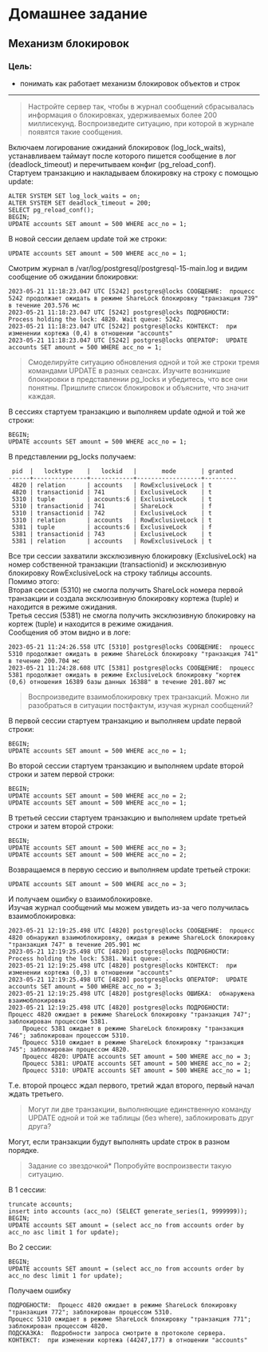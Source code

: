 # Домашнее задание
## Механизм блокировок
### Цель:
* понимать как работает механизм блокировок объектов и строк
---
> Настройте сервер так, чтобы в журнал сообщений сбрасывалась информация о блокировках, удерживаемых более 200 миллисекунд. Воспроизведите ситуацию, при которой в журнале появятся такие сообщения.

Включаем логирование ожиданий блокировок (log_lock_waits), устанавливаем таймаут после которого пишется сообщение в лог (deadlock_timeout) и перечитываем конфиг (pg_reload_conf).  
Стартуем транзакцию и накладываем блокировку на строку с помощью update:
```
ALTER SYSTEM SET log_lock_waits = on;
ALTER SYSTEM SET deadlock_timeout = 200;
SELECT pg_reload_conf();
BEGIN;
UPDATE accounts SET amount = 500 WHERE acc_no = 1;
```
В новой сессии делаем update той же строки:
```
UPDATE accounts SET amount = 500 WHERE acc_no = 1;
```
Смотрим журнал в /var/log/postgresql/postgresql-15-main.log и видим сообщение об ожидании блокировки:
```
2023-05-21 11:18:23.047 UTC [5242] postgres@locks СООБЩЕНИЕ:  процесс 5242 продолжает ожидать в режиме ShareLock блокировку "транзакция 739" в течение 203.576 мс
2023-05-21 11:18:23.047 UTC [5242] postgres@locks ПОДРОБНОСТИ:  Process holding the lock: 4820. Wait queue: 5242.
2023-05-21 11:18:23.047 UTC [5242] postgres@locks КОНТЕКСТ:  при изменении кортежа (0,4) в отношении "accounts"
2023-05-21 11:18:23.047 UTC [5242] postgres@locks ОПЕРАТОР:  UPDATE accounts SET amount = 500 WHERE acc_no = 1;
```
> Смоделируйте ситуацию обновления одной и той же строки тремя командами UPDATE в разных сеансах. Изучите возникшие блокировки в представлении pg_locks и убедитесь, что все они понятны. Пришлите список блокировок и объясните, что значит каждая.

В сессиях стартуем транзакцию и выполняем update одной и той же строки:
```
BEGIN;
UPDATE accounts SET amount = 500 WHERE acc_no = 1;
```
В представлении pg_locks получаем:
```
 pid  |   locktype    |   lockid   |       mode       | granted 
------+---------------+------------+------------------+---------
 4820 | relation      | accounts   | RowExclusiveLock | t
 4820 | transactionid | 741        | ExclusiveLock    | t
 5310 | tuple         | accounts:6 | ExclusiveLock    | t
 5310 | transactionid | 741        | ShareLock        | f
 5310 | transactionid | 742        | ExclusiveLock    | t
 5310 | relation      | accounts   | RowExclusiveLock | t
 5381 | tuple         | accounts:6 | ExclusiveLock    | f
 5381 | transactionid | 743        | ExclusiveLock    | t
 5381 | relation      | accounts   | RowExclusiveLock | t
```
Все три сессии захватили эксклюзивную блокировку (ExclusiveLock) на номер собственной транзакции (transactionid) и эксклюзивную блокировку RowExclusiveLock на строку таблицы accounts.  
Помимо этого:  
Вторая сессия (5310) не смогла получить ShareLock номера первой транзакции и создала эксклюзивную блокировку кортежа (tuple) и находится в режиме ожидания.  
Третья сессия (5381) не смогла получить эксклюзивную блокировку на кортеж (tuple) и находится в режиме ожидания.  
Сообщения об этом видно и в логе:  
```
2023-05-21 11:24:26.558 UTC [5310] postgres@locks СООБЩЕНИЕ:  процесс 5310 продолжает ожидать в режиме ShareLock блокировку "транзакция 741" в течение 200.704 мс
2023-05-21 11:24:28.608 UTC [5381] postgres@locks СООБЩЕНИЕ:  процесс 5381 продолжает ожидать в режиме ExclusiveLock блокировку "кортеж (0,6) отношения 16389 базы данных 16388" в течение 201.807 мс
```
> Воспроизведите взаимоблокировку трех транзакций. Можно ли разобраться в ситуации постфактум, изучая журнал сообщений?

В первой сессии стартуем транзакцию и выполняем update первой строки:
```
BEGIN;
UPDATE accounts SET amount = 500 WHERE acc_no = 1;
```
Во второй сессии стартуем транзакцию и выполняем update второй строки и затем первой строки:
```
BEGIN;
UPDATE accounts SET amount = 500 WHERE acc_no = 2;
UPDATE accounts SET amount = 500 WHERE acc_no = 1;
```
В третьей сессии стартуем транзакцию и выполняем update третьей строки и затем второй строки:
```
BEGIN;
UPDATE accounts SET amount = 500 WHERE acc_no = 3;
UPDATE accounts SET amount = 500 WHERE acc_no = 2;
```
Возвращаемся в первую сессию и выполняем update третьей строки:
```
UPDATE accounts SET amount = 500 WHERE acc_no = 3;
```
И получаем ошибку о взаимоблокировке.  
Изучая журнал сообщений мы можем увидеть из-за чего получилась взаимоблокировка:
```
2023-05-21 12:19:25.498 UTC [4820] postgres@locks СООБЩЕНИЕ:  процесс 4820 обнаружил взаимоблокировку, ожидая в режиме ShareLock блокировку "транзакция 747" в течение 205.901 мс
2023-05-21 12:19:25.498 UTC [4820] postgres@locks ПОДРОБНОСТИ:  Process holding the lock: 5381. Wait queue: .
2023-05-21 12:19:25.498 UTC [4820] postgres@locks КОНТЕКСТ:  при изменении кортежа (0,3) в отношении "accounts"
2023-05-21 12:19:25.498 UTC [4820] postgres@locks ОПЕРАТОР:  UPDATE accounts SET amount = 500 WHERE acc_no = 3;
2023-05-21 12:19:25.498 UTC [4820] postgres@locks ОШИБКА:  обнаружена взаимоблокировка
2023-05-21 12:19:25.498 UTC [4820] postgres@locks ПОДРОБНОСТИ:  Процесс 4820 ожидает в режиме ShareLock блокировку "транзакция 747"; заблокирован процессом 5381.
	Процесс 5381 ожидает в режиме ShareLock блокировку "транзакция 746"; заблокирован процессом 5310.
	Процесс 5310 ожидает в режиме ShareLock блокировку "транзакция 745"; заблокирован процессом 4820.
	Процесс 4820: UPDATE accounts SET amount = 500 WHERE acc_no = 3;
	Процесс 5381: UPDATE accounts SET amount = 500 WHERE acc_no = 2;
	Процесс 5310: UPDATE accounts SET amount = 500 WHERE acc_no = 1;
```
Т.е. второй процесс ждал первого, третий ждал второго, первый начал ждать третьего.

> Могут ли две транзакции, выполняющие единственную команду UPDATE одной и той же таблицы (без where), заблокировать друг друга?

Могут, если транзакции будут выполнять update строк в разном порядке.

> Задание со звездочкой* Попробуйте воспроизвести такую ситуацию.

В 1 сессии:
```
truncate accounts;
insert into accounts (acc_no) (SELECT generate_series(1, 9999999));
BEGIN;
UPDATE accounts SET amount = (select acc_no from accounts order by acc_no asc limit 1 for update);
```

Во 2 сессии:
```
BEGIN;
UPDATE accounts SET amount = (select acc_no from accounts order by acc_no desc limit 1 for update);
```
Получаем ошибку
```
ПОДРОБНОСТИ:  Процесс 4820 ожидает в режиме ShareLock блокировку "транзакция 772"; заблокирован процессом 5310.
Процесс 5310 ожидает в режиме ShareLock блокировку "транзакция 771"; заблокирован процессом 4820.
ПОДСКАЗКА:  Подробности запроса смотрите в протоколе сервера.
КОНТЕКСТ:  при изменении кортежа (44247,177) в отношении "accounts"
```